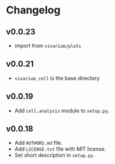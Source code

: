 # Changelog

## v0.0.23

* import from `vivarium/plots`

## v0.0.21

* `vivarium_cell` is the base directory

## v0.0.19

* Add `cell.analysis` module to `setup.py`.

## v0.0.18

* Add `AUTHORS.md` file.
* Add `LICENSE.txt` file with MIT license.
* Set short description in `setup.py`.
